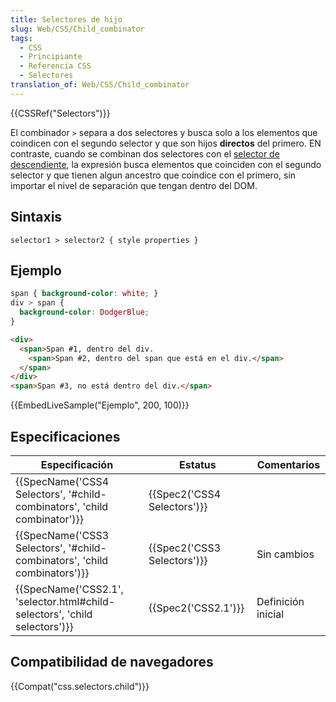 ```yaml
---
title: Selectores de hijo
slug: Web/CSS/Child_combinator
tags:
  - CSS
  - Principiante
  - Referencia CSS
  - Selectores
translation_of: Web/CSS/Child_combinator
---
```

{{CSSRef("Selectors")}}

El combinador `>` separa a dos selectores y busca solo a los elementos que coindicen con el segundo selector y que son hijos **directos** del primero. EN contraste, cuando se combinan dos selectores con el [selector de descendiente](/es/docs/Web/CSS/Descendant_selectors), la expresión busca elementos que coinciden con el segundo selector y que tienen algun ancestro que coindice con el primero, sin importar el nivel de separación que tengan dentro del DOM.

## Sintaxis

    selector1 > selector2 { style properties }

## Ejemplo

```css
span { background-color: white; }
div > span {
  background-color: DodgerBlue;
}
```

```html
<div>
  <span>Span #1, dentro del div.
    <span>Span #2, dentro del span que está en el div.</span>
  </span>
</div>
<span>Span #3, no está dentro del div.</span>
```

{{EmbedLiveSample("Ejemplo", 200, 100)}}

## Especificaciones

| Especificación                                                                                       | Estatus                              | Comentarios        |
| ---------------------------------------------------------------------------------------------------- | ------------------------------------ | ------------------ |
| {{SpecName('CSS4 Selectors', '#child-combinators', 'child combinator')}}     | {{Spec2('CSS4 Selectors')}} |                    |
| {{SpecName('CSS3 Selectors', '#child-combinators', 'child combinators')}}     | {{Spec2('CSS3 Selectors')}} | Sin cambios        |
| {{SpecName('CSS2.1', 'selector.html#child-selectors', 'child selectors')}} | {{Spec2('CSS2.1')}}             | Definición inicial |

## Compatibilidad de navegadores

{{Compat("css.selectors.child")}}
